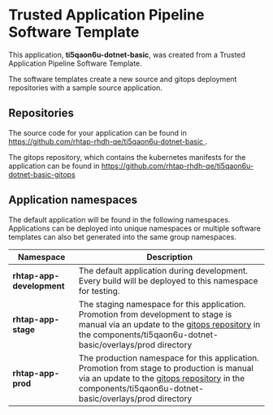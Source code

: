 # Trusted Application Pipeline Software Template

This application, **ti5qaon6u-dotnet-basic**, was created from a Trusted Application Pipeline Software Template.

The software templates create a new source and gitops deployment repositories with a sample source application. 

## Repositories

The source code for your application can be found in [https://github.com/rhtap-rhdh-qe/ti5qaon6u-dotnet-basic ](https://github.com/rhtap-rhdh-qe/ti5qaon6u-dotnet-basic ).
 
The gitops repository, which contains the kubernetes manifests for the application can be found in 
[https://github.com/rhtap-rhdh-qe/ti5qaon6u-dotnet-basic-gitops ](https://github.com/rhtap-rhdh-qe/ti5qaon6u-dotnet-basic-gitops ) 

## Application namespaces 

The default application will be found in the following namespaces. Applications can be deployed into unique namespaces or multiple software templates can also bet generated into the same group namespaces.  

|  Namespace   |  Description   |  
| -------- | -------- |   
| **rhtap-app-development** | The default application during development. Every build will be deployed to this namespace for testing. | 
| **rhtap-app-stage** | The staging namespace for this application. Promotion from development to stage is manual via an update to the [gitops repository](https://github.com/rhtap-rhdh-qe/ti5qaon6u-dotnet-basic-gitops ) in the components/ti5qaon6u-dotnet-basic/overlays/prod directory |  
| **rhtap-app-prod** | The production namespace for this application. Promotion from stage to production is manual via an update to the [gitops repository](https://github.com/rhtap-rhdh-qe/ti5qaon6u-dotnet-basic-gitops ) in the components/ti5qaon6u-dotnet-basic/overlays/prod directory | 